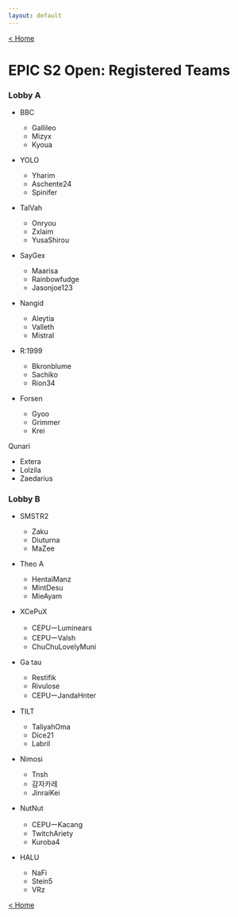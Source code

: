```yaml
---
layout: default
---
```


[< Home](https://kanziebub.github.io/SurvivalProtocol/)

# **EPIC S2 Open: Registered Teams**

### Lobby A

- BBC
  - Gallileo
  - Mizyx
  - Kyoua

- YOLO
  - Yharim
  - Aschente24
  - Spinifer

- TalVah
  - Onryou
  - Zxlaim
  - YusaShirou

- SayGex
  - Maarisa
  - Rainbowfudge
  - Jasonjoe123

- Nangid
  - Aleytia
  - Valleth
  - Mistral

- R:1999
  - Bkronblume
  - Sachiko
  - Rion34

- Forsen
  - Gyoo
  - Grimmer
  - Krei

Qunari
  - Extera
  - Lolzila
  - Zaedarius

### Lobby B

- SMSTR2
  - Zaku
  - Diuturna
  - MaZee

- Theo A
  - HentaiManz
  - MintDesu
  - MieAyam

- XCePuX
  - CEPUーLuminears
  - CEPUーValsh
  - ChuChuLovelyMuni

- Ga tau
  - Restifik
  - Rivulose
  - CEPUーJandaHnter

- TILT
  - TaliyahOma
  - Dice21
  - Labril

- Nimosi
  - Tnsh
  - 감자카레
  - JinraiKei

- NutNut
  - CEPUーKacang
  - TwitchAriety
  - Kuroba4

- HALU
  - NaFi
  - Stein5
  - VRz

[< Home](https://kanziebub.github.io/SurvivalProtocol/)
